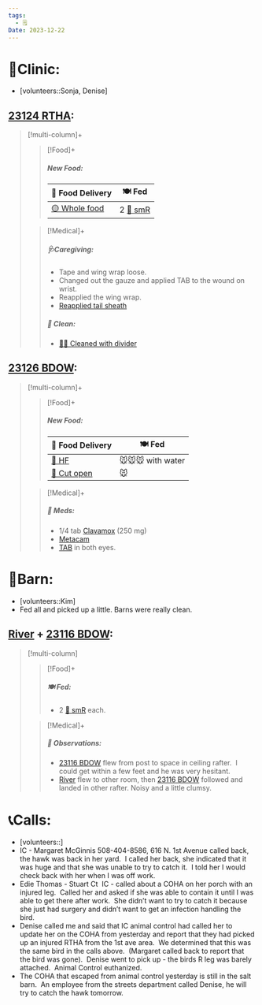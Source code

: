 ```yaml
---
tags:
  - 🗒️
Date: 2023-12-22
---
```


# 🏥Clinic:
- [volunteers::Sonja, Denise]

## [23124 RTHA](../RARE%20Birds/23124%20RTHA.md):
> [!multi-column]+
>
>> [!Food]+
>> ##### New Food:
>> |🚚 Food Delivery| 🍽️ Fed|
>> |---|---|
>>|[🟡 Whole food](../Admin/Codes/Whole%20food.md)|2 [🐀 smR](../Admin/Codes/Food/Small%20Rat.md)
>
>> [!Medical]+
>> ##### 🩺Caregiving:
>> - Tape and wing wrap loose. 
>> - Changed out the gauze and applied TAB to the wound on wrist. 
>> - Reapplied the wing wrap. 
>> - [Reapplied tail sheath](../Admin/Codes/Reapplied%20tail%20sheath.md)
>>
>>##### 🫧 Clean:
>> - [🧼➗ Cleaned with divider](../Admin/Codes/Cleaned%20with%20divider.md)
>>

## [23126 BDOW](../RARE%20Birds/23126%20BDOW.md):
> [!multi-column]+
>
>> [!Food]+
>> ##### New Food:
>> |🚚 Food Delivery| 🍽️ Fed|
>> |---|---|
>>|[🫱 HF](../Admin/Codes/Handfed.md)|🐭🐭🐭 with water|
>>|[🔪 Cut open](../Admin/Codes/Cut%20open.md)|🐭
>
>> [!Medical]+
>> ##### 💊 Meds:
>> - 1/4 tab [Clavamox](../Admin/Codes/Medication/Clavamox.md) (250 mg)
>> - [Metacam](../Admin/Codes/Medication/Metacam.md)
>> - [TAB](../Admin/Codes/Medication/Triple%20Antibiotic.md) in both eyes.

# 🏡Barn:
- [volunteers::Kim]
- Fed all and picked up a little. Barns were really clean.

## [River](../RARE%20Birds/Ed%20Birds/River.md) + [23116 BDOW](../RARE%20Birds/23116%20BDOW.md):
> [!multi-column]
>
>> [!Food]+
>> ##### 🍽️ Fed:
>> - 2 [🐀 smR](../Admin/Codes/Food/Small%20Rat.md) each.
>
>> [!Medical]+
>> ##### 🔭 Observations:
>> - [23116 BDOW](../RARE%20Birds/23116%20BDOW.md) flew from post to space in ceiling rafter.  I could get within a few feet and he was very hesitant.
>> - [River](../RARE%20Birds/Ed%20Birds/River.md) flew to other room, then [23116 BDOW](../RARE%20Birds/23116%20BDOW.md) followed and landed in other rafter. Noisy and a little clumsy.

# 📞Calls:
- [volunteers::]
- IC - Margaret McGinnis 508-404-8586, 616 N. 1st Avenue called back, the hawk was back in her yard.  I called her back, she indicated that it was huge and that she was unable to try to catch it.  I told her I would check back with her when I was off work.
- Edie Thomas - Stuart Ct  IC - called about a COHA on her porch with an injured leg.  Called her and asked if she was able to contain it until I was able to get there after work.  She didn’t want to try to catch it because she just had surgery and didn’t want to get an infection handling the bird.  
- Denise called me and said that IC animal control had called her to update her on the COHA from yesterday and report that they had picked up an injured RTHA from the 1st ave area.  We determined that this was the same bird in the calls above.  (Margaret called back to report that the bird was gone).  Denise went to pick up - the birds R leg was barely attached.  Animal Control euthanized.
- The COHA that escaped from animal control yesterday is still in the salt barn.  An employee from the streets department called Denise, he will try to catch the hawk tomorrow.

